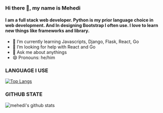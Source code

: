 ### Hi there 👋, my name is Mehedi
#### I am a full stack web developer. Python is my prior language choice in web development. And In designing Bootstrap I often use. I love to learn new things like frameworks and library.  

- 🌱 I’m currently learning Javascripts, Django, Flask, React, Go  
- 🤔 I’m looking for help with React and Go
- 💬 Ask me about anythings
- 😄 Pronouns: he/him

### LANGUAGE I USE
[![Top Langs](https://github-readme-stats.vercel.app/api/top-langs/?username=mehedikhokon)](https://github.com/anuraghazra/github-readme-stats)

### GITHUB STATE
![mehedi's github stats](https://github-readme-stats.vercel.app/api?username=mehedikhokon&show_icons=true&theme=radical)
